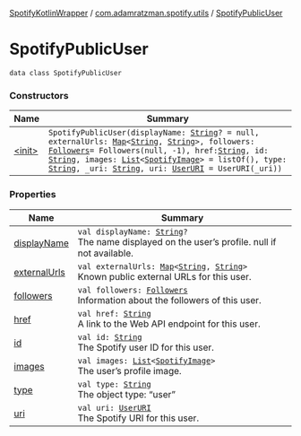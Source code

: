 [SpotifyKotlinWrapper](../../index.md) / [com.adamratzman.spotify.utils](../index.md) / [SpotifyPublicUser](./index.md)

# SpotifyPublicUser

`data class SpotifyPublicUser`

### Constructors

| Name | Summary |
|---|---|
| [&lt;init&gt;](-init-.md) | `SpotifyPublicUser(displayName: `[`String`](https://kotlinlang.org/api/latest/jvm/stdlib/kotlin/-string/index.html)`? = null, externalUrls: `[`Map`](https://kotlinlang.org/api/latest/jvm/stdlib/kotlin.collections/-map/index.html)`<`[`String`](https://kotlinlang.org/api/latest/jvm/stdlib/kotlin/-string/index.html)`, `[`String`](https://kotlinlang.org/api/latest/jvm/stdlib/kotlin/-string/index.html)`>, followers: `[`Followers`](../-followers/index.md)` = Followers(null, -1), href: `[`String`](https://kotlinlang.org/api/latest/jvm/stdlib/kotlin/-string/index.html)`, id: `[`String`](https://kotlinlang.org/api/latest/jvm/stdlib/kotlin/-string/index.html)`, images: `[`List`](https://kotlinlang.org/api/latest/jvm/stdlib/kotlin.collections/-list/index.html)`<`[`SpotifyImage`](../-spotify-image/index.md)`> = listOf(), type: `[`String`](https://kotlinlang.org/api/latest/jvm/stdlib/kotlin/-string/index.html)`, _uri: `[`String`](https://kotlinlang.org/api/latest/jvm/stdlib/kotlin/-string/index.html)`, uri: `[`UserURI`](../-user-u-r-i/index.md)` = UserURI(_uri))` |

### Properties

| Name | Summary |
|---|---|
| [displayName](display-name.md) | `val displayName: `[`String`](https://kotlinlang.org/api/latest/jvm/stdlib/kotlin/-string/index.html)`?`<br>The name displayed on the user’s profile. null if not available. |
| [externalUrls](external-urls.md) | `val externalUrls: `[`Map`](https://kotlinlang.org/api/latest/jvm/stdlib/kotlin.collections/-map/index.html)`<`[`String`](https://kotlinlang.org/api/latest/jvm/stdlib/kotlin/-string/index.html)`, `[`String`](https://kotlinlang.org/api/latest/jvm/stdlib/kotlin/-string/index.html)`>`<br>Known public external URLs for this user. |
| [followers](followers.md) | `val followers: `[`Followers`](../-followers/index.md)<br>Information about the followers of this user. |
| [href](href.md) | `val href: `[`String`](https://kotlinlang.org/api/latest/jvm/stdlib/kotlin/-string/index.html)<br>A link to the Web API endpoint for this user. |
| [id](id.md) | `val id: `[`String`](https://kotlinlang.org/api/latest/jvm/stdlib/kotlin/-string/index.html)<br>The Spotify user ID for this user. |
| [images](images.md) | `val images: `[`List`](https://kotlinlang.org/api/latest/jvm/stdlib/kotlin.collections/-list/index.html)`<`[`SpotifyImage`](../-spotify-image/index.md)`>`<br>The user’s profile image. |
| [type](type.md) | `val type: `[`String`](https://kotlinlang.org/api/latest/jvm/stdlib/kotlin/-string/index.html)<br>The object type: “user” |
| [uri](uri.md) | `val uri: `[`UserURI`](../-user-u-r-i/index.md)<br>The Spotify URI for this user. |
